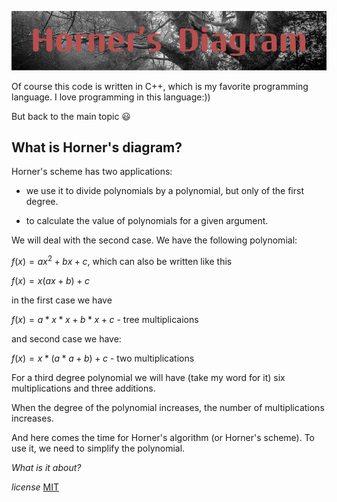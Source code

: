 
![alt text](HornerDiagram.png)

Of course this code is written in C++, which is my favorite programming language. I love programming in this language:))

But back to the main topic :smiley:


**What is Horner's diagram?**
--
Horner's scheme has two applications:


- we use it to divide polynomials by a polynomial, but only of the first degree.

- to calculate the value of polynomials for a given argument.


We will deal with the second case. We have the following polynomial:

$f(x) = ax^2 + bx + c$, which can also be written like this

$f(x) = x(ax + b) + c$

in the first case we have

$f(x) = a * x * x + b * x + c$  - tree multiplicaions

and second case we have:

$f(x) = x * (a * a + b) + c$ - two multiplications
 
For a third degree polynomial we will have (take my word 
for it) six multiplications and three additions.

When the degree of the polynomial increases, the number of multiplications increases. 


And here comes the time for Horner's algorithm (or Horner's scheme). To use it, we need to simplify the polynomial.
<br>

*What is it about?*



*license* 
[MIT](https://choosealicense.com/licenses/mit/)
